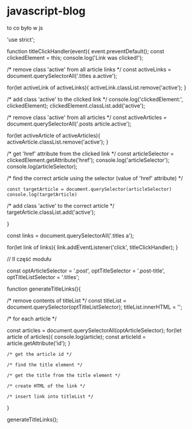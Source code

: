 # javascript-blog


to co było w js

'use strict';

function titleClickHandler(event){
  event.preventDefault();
  const clickedElement = this;
  console.log('Link was clicked!');

  /* remove class 'active' from all article links  */
  const activeLinks = document.querySelectorAll('.titles a.active');

  for(let activeLink of activeLinks){
  activeLink.classList.remove('active');
}

  /* add class 'active' to the clicked link */
  console.log('clickedElement:', clickedElement);
  clickedElement.classList.add('active');


  /* remove class 'active' from all articles */
  const activeArticles = document.querySelectorAll('.posts article.active');

  for(let activeArticle of activeArticles){
  activeArticle.classList.remove('active');
}

  /* get 'href' attribute from the clicked link */
  const articleSelector = clickedElement.getAttribute('href');
  console.log('articleSelector');
  console.log(articleSelector);

  /* find the correct article using the selector (value of 'href' attribute) */

    const targetArticle = document.querySelector(articleSelector)
    console.log(targetArticle)


  /* add class 'active' to the correct article */
  targetArticle.classList.add('active');

}

  const links = document.querySelectorAll('.titles a');

  for(let link of links){
  link.addEventListener('click', titleClickHandler);
}

// II część modułu

const optArticleSelector = '.post',
  optTitleSelector = '.post-title',
  optTitleListSelector = '.titles';

function generateTitleLinks(){

  /* remove contents of titleList */
  const titleList = document.querySelector(optTitleListSelector);
	titleList.innerHTML = '';



  /* for each article */

  const articles = document.querySelectorAll(optArticleSelector);
  for(let article of articles){
    console.log(article);
    const articleId = article.getAttribute('id');
  }

    /* get the article id */

    /* find the title element */

    /* get the title from the title element */

    /* create HTML of the link */

    /* insert link into titleList */

}

generateTitleLinks();
